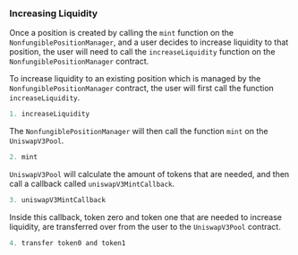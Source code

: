 ### Increasing Liquidity

Once a position is created by calling the `mint` function on the `NonfungiblePositionManager`, and a user decides to increase liquidity to that position, the user will need to call the `increaseLiquidity` function on the `NonfungiblePositionManager` contract.

To increase liquidity to an existing position which is managed by the `NonfungiblePositionManager` contract, the user will first call the function `increaseLiquidity`.
```javascript
1. increaseLiquidity
```
The `NonfungiblePositionManager` will then call the function `mint` on the `UniswapV3Pool`.
```javascript
2. mint
```
`UniswapV3Pool` will calculate the amount of tokens that are needed, and then call a callback called `uniswapV3MintCallback`.
```javascript
3. uniswapV3MintCallback
```
Inside this callback, token zero and token one that are needed to increase liquidity, are transferred over from the user to the `UniswapV3Pool` contract.
```javascript
4. transfer token0 and token1
```
